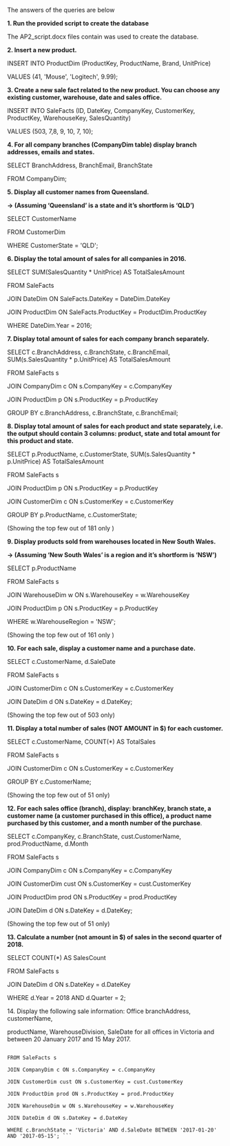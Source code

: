 ﻿The answers of the queries are below 

**1. Run the provided script to create the database**

The AP2_script.docx files contain was used to create the database.

**2. Insert a new product.**

INSERT INTO ProductDim (ProductKey, ProductName, Brand, UnitPrice)

VALUES (41, 'Mouse', 'Logitech', 9.99);


**3. Create a new sale fact related to the new product. You can choose any  existing customer, warehouse, date and sales office.**

INSERT INTO SaleFacts (ID, DateKey, CompanyKey, CustomerKey, ProductKey, WarehouseKey, SalesQuantity)

VALUES (503, 7,8, 9, 10, 7, 10);









**4. For all company branches (CompanyDim table) display branch addresses,  emails and states.**

SELECT BranchAddress, BranchEmail, BranchState

FROM CompanyDim;














**5. Display all customer names from Queensland.**

**-> (Assuming ‘Queensland’ is a state and it’s shortform is ‘QLD’)**

SELECT CustomerName

FROM CustomerDim

WHERE CustomerState = 'QLD';


**6. Display the total amount of sales for all companies in 2016.**

SELECT SUM(SalesQuantity \* UnitPrice) AS TotalSalesAmount

FROM SaleFacts

JOIN DateDim ON SaleFacts.DateKey = DateDim.DateKey

JOIN ProductDim ON SaleFacts.ProductKey = ProductDim.ProductKey

WHERE DateDim.Year = 2016; 


**7. Display total amount of sales for each company branch separately.**

SELECT c.BranchAddress, c.BranchState, c.BranchEmail, SUM(s.SalesQuantity \* p.UnitPrice) AS TotalSalesAmount

FROM SaleFacts s

JOIN CompanyDim c ON s.CompanyKey = c.CompanyKey

JOIN ProductDim p ON s.ProductKey = p.ProductKey

GROUP BY c.BranchAddress, c.BranchState, c.BranchEmail;







**8. Display total amount of sales for each product and state separately, i.e. the output should contain 3 columns: product, state and total amount for this product and state.**

SELECT p.ProductName, c.CustomerState, SUM(s.SalesQuantity \* p.UnitPrice) AS TotalSalesAmount

FROM SaleFacts s

JOIN ProductDim p ON s.ProductKey = p.ProductKey

JOIN CustomerDim c ON s.CustomerKey = c.CustomerKey

GROUP BY p.ProductName, c.CustomerState;

(Showing the top few out of 181 only )


**9. Display products sold from warehouses located in New South Wales.**

**-> (Assuming ‘New South Wales’ is a region and it’s shortform is ‘NSW’)**

SELECT p.ProductName

FROM SaleFacts s

JOIN WarehouseDim w ON s.WarehouseKey = w.WarehouseKey

JOIN ProductDim p ON s.ProductKey = p.ProductKey

WHERE w.WarehouseRegion = 'NSW';

(Showing the top few out of 161 only )





**10. For each sale, display a customer name and a purchase date.**

SELECT c.CustomerName, d.SaleDate

FROM SaleFacts s

JOIN CustomerDim c ON s.CustomerKey = c.CustomerKey

JOIN DateDim d ON s.DateKey = d.DateKey;

(Showing the top few out of 503 only)




**11. Display a total number of sales (NOT AMOUNT in $) for each customer.**

SELECT c.CustomerName, COUNT(\*) AS TotalSales

FROM SaleFacts s

JOIN CustomerDim c ON s.CustomerKey = c.CustomerKey

GROUP BY c.CustomerName;

(Showing the top few out of 51 only)




**12. For each sales office (branch), display: branchKey, branch state, a customer name (a customer purchased in this office), a product name purchased by this customer, and a month number of the purchase**.

SELECT c.CompanyKey, c.BranchState, cust.CustomerName, prod.ProductName, d.Month

FROM SaleFacts s

JOIN CompanyDim c ON s.CompanyKey = c.CompanyKey

JOIN CustomerDim cust ON s.CustomerKey = cust.CustomerKey

JOIN ProductDim prod ON s.ProductKey = prod.ProductKey

JOIN DateDim d ON s.DateKey = d.DateKey;

(Showing the top few out of 51 only)






**13. Calculate a number (not amount in $) of sales in the second quarter of 2018.**

SELECT COUNT(\*) AS SalesCount

FROM SaleFacts s

JOIN DateDim d ON s.DateKey = d.DateKey

WHERE d.Year = 2018 AND d.Quarter = 2;






14\. Display the following sale information: Office branchAddress, customerName, 

productName, WarehouseDivision, SaleDate for all offices in Victoria and between 20 January 2017 and 15 May 2017.

``` SELECT c.BranchAddress, cust.CustomerName, prod.ProductName, w.WarehouseDivision, d.SaleDate

FROM SaleFacts s

JOIN CompanyDim c ON s.CompanyKey = c.CompanyKey

JOIN CustomerDim cust ON s.CustomerKey = cust.CustomerKey

JOIN ProductDim prod ON s.ProductKey = prod.ProductKey

JOIN WarehouseDim w ON s.WarehouseKey = w.WarehouseKey

JOIN DateDim d ON s.DateKey = d.DateKey

WHERE c.BranchState = 'Victoria' AND d.SaleDate BETWEEN '2017-01-20' AND '2017-05-15'; ```




